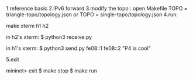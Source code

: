 1.reference basic
2.IPv6 forward
3.modify the topo : open Makefile      TOPO = triangle-topo/topology.json  or  TOPO = single-topo/topology.json
4.run:    

make
xterm h1 h2

in h2's xterm:
$ python3 receive.py

in h1's xterm:
$ python3 send.py fe08::1 fe08::2 "P4 is cool"

5.exit

mininet> exit
$ make stop
$ make run 